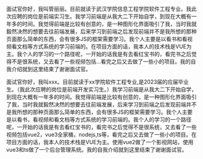 面试官你好，我叫管丽丽。目前就读于武汉学院信息工程学院软件工程专业。我此次应聘的岗位是前端实习生。我学习前端是从我大二下开始自学，到现在大概有一年多的时间。我觉得前端是比较有创意的，是一种图形化界面吸引了我，当时我就毅然决然的想要去往前端发展，后来学习到前端之后发现前端并不是我所想的那种页面那么简单的东西，会有很多JS的框架需要学习。我个人主要是以看书和看视频看文档等方式系统的学习前端的。在项目方面的话，我本人的技术栈是VUE为主。我个人的学习的一个路径呢，一开始的话我是有去看红宝书的，看完书之后觉得不是很系统，又去看了一些视频包括...看完之后又去做了一些小的项目。我的自我介绍就到这里结束了谢谢面试官。

面试官你好，我叫xxx。目前就读于xx学院软件工程专业,是2023届的应届毕业生。（我此次应聘的岗位是前端开发实习生。）我学习前端是从我大二下开始自学，到现在大概有一年多的时间。我觉得前端是比较有创意的，是一种图形化界面吸引了我，当时我就毅然决然的想要去往前端发展，后来学习到前端之后发现前端并不是我所想的那种页面那么简单的东西，会有很多JS的框架需要学习。我个人主要是以看书，看视频和看文档等方式系统的学习前端的。我个人的学习的一个路径呢，一开始的话我是有去看红宝书的，看完书之后觉得不是很系统，又去看了一些视频包括vue2，vue3全家桶，nodejs,ts等，看完之后又去做了一些小的项目。在项目方面的话，我本人的技术栈是VUE为主。使用vue2做了一个影视网站，使用vue3和ts做了一个后台管理系统。我的自我介绍就到这里结束了谢谢面试官。